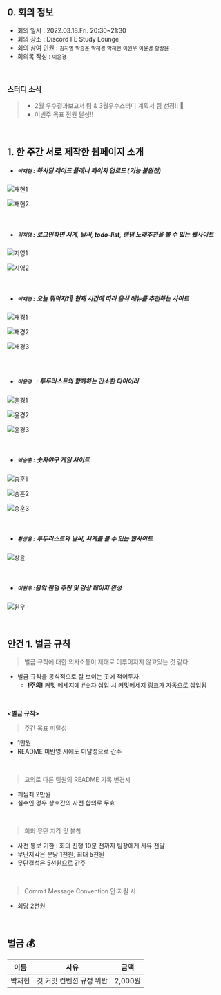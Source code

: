 ## 0. 회의 정보

- 회의 일시 : 2022.03.18.Fri. 20:30~21:30
- 회의 장소 : Discord FE Study Lounge
- 회의 참여 인원 : `김지영` `박승훈` `박재경` `박재현` `이원우` `이윤경` `황상윤`
- 회의록 작성 : `이윤경`

<br>

### 스터디 소식

> - 2월 우수결과보고서 팀 & 3월우수스터디 계획서 팀 선정!! 👏
> - 이번주 목표 전원 달성!! 

<br>

## 1. 한 주간 서로 제작한 웹페이지 소개

- ##### `박재현` : 하시딤 레이드 플래너 페이지 업로드 (기능 불완전)

![재현1](https://pbs.twimg.com/media/FOMP8W6akAEicrJ?format=png&name=small)

![재현2](https://pbs.twimg.com/media/FOMP8WoaMAE8c9G?format=png&name=small)

<br>

- ##### `김지영` : 로그인하면 시계, 날씨, todo-list, 랜덤 노래추천을 볼 수 있는 웹사이트

![지영1](https://pbs.twimg.com/media/FOMQwbVaQAI8rQE?format=jpg&name=medium)

![지영2](https://pbs.twimg.com/media/FOMQwbGaUAEU7Ql?format=jpg&name=medium)

<br>

- ##### `박재경` : 오늘 뭐먹지?🤔 현재 시간에 따라 음식 메뉴를 추천하는 사이트

![재경1](https://pbs.twimg.com/media/FOMRF_QaIAcH7mN?format=jpg&name=medium)

![재경2](https://pbs.twimg.com/media/FOMRF--aIAE7rUB?format=jpg&name=medium)

![재경3](https://pbs.twimg.com/media/FOMRlPWaIAQmCCZ?format=jpg&name=large)

##### <br>

- ##### `이윤경 ` : 투두리스트와 함께하는 간소한 다이어리

![윤경1](https://pbs.twimg.com/media/FOMSywZaQAQPEBm?format=jpg&name=large)

![윤경2](https://pbs.twimg.com/media/FOMTbhmaIAASwM6?format=png&name=medium)

![윤경3](https://pbs.twimg.com/media/FOMTbh5aUAIp_oM?format=png&name=medium)

<br>

- ##### `박승훈` : 숫자야구 게임 사이트

![승훈1](https://pbs.twimg.com/media/FOMWUZ2aIAQFVAZ?format=jpg&name=medium)

![승훈2](https://pbs.twimg.com/media/FOMWUZ1aQAgiBA-?format=jpg&name=medium)

![승훈3](https://pbs.twimg.com/media/FOMWmNqaMAI4sHX?format=jpg&name=medium)

<br>

- ##### `황상윤` : 투두리스트와 날씨, 시계를 볼 수 있는 웹사이트

![상윤](https://pbs.twimg.com/media/FOMRWfEaUAI8v64?format=jpg&name=small)

<br>

- ##### `이원우` :음악 랜덤 추천 및 감상 페이지 완성

![원우](https://pbs.twimg.com/media/FOMRdLlakAgWV_x?format=jpg&name=4096x4096)

<br>

## 안건 1. 벌금 규칙

> 벌금 규칙에 대한 의사소통이 제대로 이루어지지 않고있는 것 같다.

- 벌금 규칙을 공식적으로 잘 보이는 곳에 적어두자.
  - **!주의!** 커밋 메세지에 #숫자 삽입 시 커밋메세지 링크가 자동으로 삽입됨

<br>

**<벌금 규칙>**

> 주간 목표 미달성

- 1만원
- README 미반영 시에도 미달성으로 간주

<br>

> 고의로 다른 팀원의 README 기록 변경시

- 괘씸죄 2만원
- 실수인 경우 상호간의 사전 합의로 무효

<br>

> 회의 무단 지각 및 불참

- 사전 통보 기한 : 회의 진행 10분 전까지 팀장에게 사유 전달
- 무단지각은 분당 1천원, 최대 5천원
- 무단결석은 5천원으로 간주

<br>

> Commit Message Convention 안 지킬 시

- 회당 2천원

<br>

## 벌금 :moneybag:

| 이름   | 사유                     | 금액    |
| ------ | ------------------------ | ------- |
| 박재현 | 깃 커밋 컨벤션 규정 위반 | 2,000원 |
